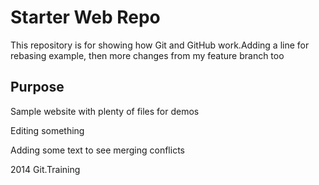 # Starter Web Repo

This repository is for showing how Git and GitHub work.Adding a line for rebasing example, then more changes from my feature branch too

## Purpose

Sample website with plenty of files for demos

Editing something 

Adding some text to see merging conflicts

2014 Git.Training
